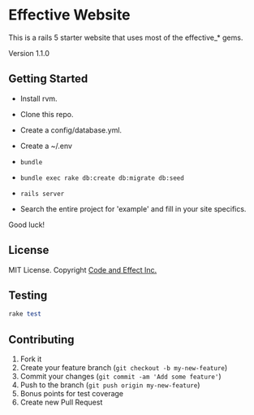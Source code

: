 # Effective Website

This is a rails 5 starter website that uses most of the effective_* gems.

Version 1.1.0

## Getting Started

- Install rvm.
- Clone this repo.

- Create a config/database.yml.
- Create a ~/.env

- `bundle`
- `bundle exec rake db:create db:migrate db:seed`
- `rails server`

- Search the entire project for 'example' and fill in your site specifics.

Good luck!

## License

MIT License.  Copyright [Code and Effect Inc.](http://www.codeandeffect.com/)


## Testing

```ruby
rake test
```

## Contributing

1. Fork it
2. Create your feature branch (`git checkout -b my-new-feature`)
3. Commit your changes (`git commit -am 'Add some feature'`)
4. Push to the branch (`git push origin my-new-feature`)
5. Bonus points for test coverage
6. Create new Pull Request

